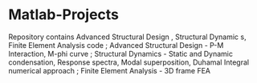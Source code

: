 # Matlab-Projects
Repository contains Advanced Structural Design , Structural Dynamic s,  Finite Element Analysis code ;
Advanced Structural Design - P-M Interaction, M-phi curve ;
Structural Dynamics - Static and Dynamic condensation, Response spectra, Modal superposition, Duhamal Integral numerical approach ; 
Finite Element Analysis - 3D frame FEA
